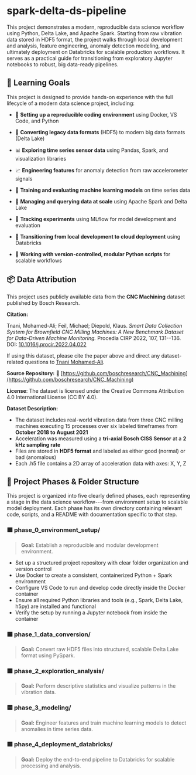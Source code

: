 # spark-delta-ds-pipeline

This project demonstrates a modern, reproducible data science workflow
using Python, Delta Lake, and Apache Spark. Starting from raw vibration
data stored in HDF5 format, the project walks through local development
and analysis, feature engineering, anomaly detection modeling, and
ultimately deployment on Databricks for scalable production workflows.
It serves as a practical guide for transitioning from exploratory
Jupyter notebooks to robust, big data-ready pipelines.

**🎯 Learning Goals**
--------------------

This project is designed to provide hands-on experience with the full
lifecycle of a modern data science project, including:

-   🐳 **Setting up a reproducible coding environment** using Docker, VS Code, and Python

-   🔄 **Converting legacy data formats** (HDF5) to modern big data formats (Delta Lake)

-   📊 **Exploring time series sensor data** using Pandas, Spark, and
    visualization libraries

-   📈 **Engineering features** for anomaly detection from raw
    accelerometer signals

-   🤖 **Training and evaluating machine learning models** on time series data

-   📁 **Managing and querying data at scale** using Apache Spark and Delta Lake

-   🧪 **Tracking experiments** using MLflow for model development and evaluation

-   🚀 **Transitioning from local development to cloud deployment** using
    Databricks

-   🔄 **Working with version-controlled, modular Python scripts** for scalable workflows

**📦 Data Attribution**
----------------------

This project uses publicly available data from the **CNC Machining**
dataset published by Bosch Research.

**Citation:**

Tnani, Mohamed-Ali; Feil, Michael; Diepold, Klaus. *Smart Data
Collection System for Brownfield CNC Milling Machines: A New Benchmark
Dataset for Data-Driven Machine Monitoring.* Procedia CIRP 2022, 107,
131--136.\
DOI:
[10.1016/j.procir.2022.04.022](https://doi.org/10.1016/j.procir.2022.04.022)

If using this dataset, please cite the paper above and direct any
dataset-related questions to [Tnani
Mohamed-Ali](mailto:mohamed-ali.tnani@boschrexroth.de).

**Source Repository:** 🔗
[https://github.com/boschresearch/CNC_Machining](https://github.com/boschresearch/CNC_Machining)

**License**: The dataset is licensed under the Creative Commons
Attribution 4.0 International License (CC BY 4.0).

**Dataset Description:**

-   The dataset includes real-world vibration data from three CNC
    milling machines executing 15 processes over six labeled
    timeframes from **October 2018 to August 2021**
-   Acceleration was measured using a **tri-axial Bosch CISS Sensor** at
    a **2 kHz sampling rate**
-   Files are stored in **HDF5 format** and labeled as either good
    (normal) or bad (anomalous)
-   Each .h5 file contains a 2D array of acceleration data with axes: X, Y, Z

**📂 Project Phases & Folder Structure**
---------------------------------------

This project is organized into five clearly defined phases, each
representing a stage in the data science workflow---from environment
setup to scalable model deployment. Each phase has its own directory
containing relevant code, scripts, and a README with documentation
specific to that step.

### **🟪 phase_0\_environment_setup/**

> **Goal:** Establish a reproducible and modular development
> environment.

-   Set up a structured project repository with clear folder organization and version control
-   Use Docker to create a consistent, containerized Python + Spark environment
-   Configure VS Code to run and develop code directly inside the Docker container
-   Ensure all required Python libraries and tools (e.g., Spark, Delta Lake, h5py) are installed and functional
-   Verify the setup by running a Jupyter notebook from inside the container

### **🟦 phase_1\_data_conversion/**

> **Goal:** Convert raw HDF5 files into structured, scalable Delta Lake format using PySpark.

### **🟩 phase_2\_exploration_analysis/**

> **Goal:** Perform descriptive statistics and visualize patterns in the vibration data.

### **🟨 phase_3\_modeling/**

> **Goal:** Engineer features and train machine learning models to detect anomalies in time series data.

### **🟥 phase_4\_deployment_databricks/**

> **Goal:** Deploy the end-to-end pipeline to Databricks for scalable processing and analysis.
